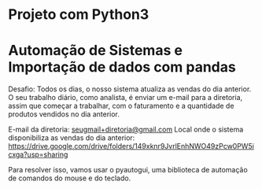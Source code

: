 # Projeto com Python3
# Automação de Sistemas e Importação de dados com pandas

 Desafio:  Todos os dias, o nosso sistema atualiza as vendas do dia anterior. O seu trabalho diário, como analista, é enviar um e-mail para a diretoria, assim que começar a trabalhar, com o faturamento e a quantidade de produtos vendidos no dia anterior.
 
 E-mail da diretoria: seugmail+diretoria@gmail.com Local onde o sistema disponibiliza as vendas do dia anterior: https://drive.google.com/drive/folders/149xknr9JvrlEnhNWO49zPcw0PW5icxga?usp=sharing 
 
 Para resolver isso, vamos usar o pyautogui, uma biblioteca de automação de comandos do mouse e do teclado.
